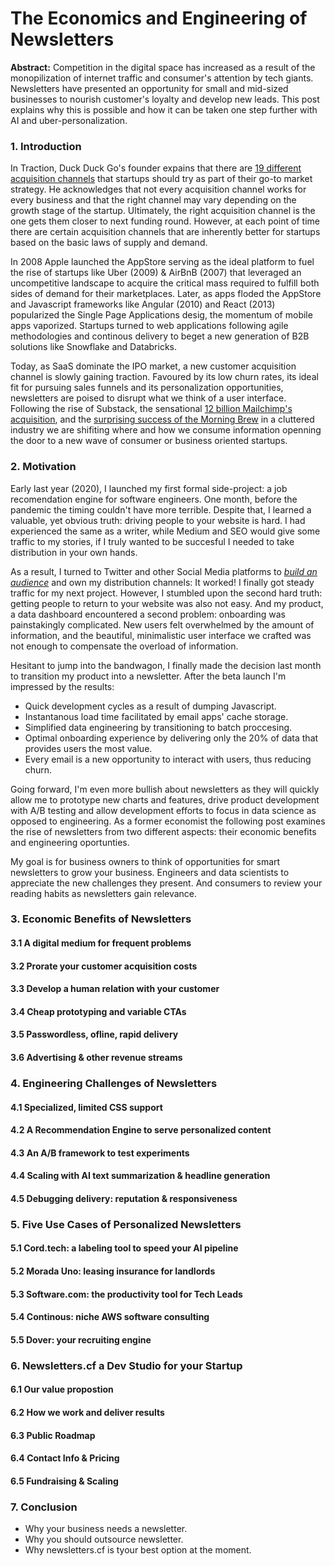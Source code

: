 # The Economics and Engineering of Newsletters

**Abstract:** Competition in the digital space has increased as a result of the monopilization of internet traffic and consumer's attention by tech giants. Newsletters have presented an opportunity for small and mid-sized businesses to nourish customer's loyalty and develop new leads. This post explains why this is possible and how it can be taken one step further with AI and uber-personalization.


### 1. Introduction

In Traction, Duck Duck Go's founder expains that there are [19 different acquisition channels](https://zapier.com/blog/acquire-customers/) that startups should try as part of their go-to market strategy. He acknowledges that not every acquisition channel works for every business and that the right channel may vary depending on the growth stage of the startup. Ultimately, the right acquisition channel is the one gets them closer to next funding round. However, at each point of time there are certain acquisition channels that are inherently better for startups based on the basic laws of supply and demand. 

In 2008 Apple launched the AppStore serving as the ideal platform to fuel the rise of startups like Uber (2009) & AirBnB (2007) that leveraged an uncompetitive landscape to acquire the critical mass required to fulfill both sides of demand for their marketplaces. Later, as apps floded the AppStore and Javascript frameworks like Angular (2010) and React (2013) popularized the Single Page Applications desig, the momentum of mobile apps vaporized. Startups turned to web applications following agile methodologies and continous delivery to beget a new generation of B2B solutions like Snowflake and Databricks.

Today, as SaaS dominate the IPO market, a new customer acquisition channel is slowly gaining traction. Favoured by its low churn rates, its ideal fit for pursuing sales funnels and its personalization opportunities, newsletters are poised to disrupt what we think of a user interface. Following the rise of Substack, the sensational [12 billion Mailchimp's acquisition](https://techcrunch.com/2021/09/14/intuits-12b-mailchimp-acquisition-is-about-expanding-its-small-business-focus/), and the [surprising success of the Morning Brew](https://www.axios.com/insider-inc-buys-majority-stake-morning-brew-e6ec0673-4354-4bc7-9feb-e0b149508c9a.html) in a cluttered industry we are shifiting where and how we consume information openning the door to a new wave of consumer or business oriented startups.


### 2. Motivation

Early last year (2020), I launched my first formal side-project: a job recomendation engine for software engineers. One month, before the pandemic the timing couldn't have more terrible. Despite that, I learned a valuable, yet obvious truth: driving people to your website is hard. I had experienced the same as a writer, while Medium and SEO would give some traffic to my stories, if I truly wanted to be succesful I needed to take distribution in your own hands.

As a result, I turned to Twitter and other Social Media platforms to *[build an audience](https://santiagoq.medium.com/dont-build-a-startup-grow-an-audience-89b810ec891c?sk=a940f4b0a9b65b063d8e55b272ec94ca)* and own my distribution channels: It worked! I finally got steady traffic for my next project. However, I stumbled upon the second hard truth: getting people to return to your website was also not easy. And my product, a data dashboard encountered a second problem: onboarding was painstakingly complicated. New users felt overwhelmed by the amount of information, and the beautiful, minimalistic user interface we crafted was not enough to compensate the overload of information. 

Hesitant to jump into the bandwagon, I finally made the decision last month to transition my product into a newsletter. After the beta launch I'm impressed by the results: 
* Quick development cycles as a result of dumping Javascript.
* Instantanous load time facilitated by email apps' cache storage.
* Simplified data engineering by transitioning to batch proccesing.
* Optimal onboarding experience by delivering only the 20% of data that provides users the most value.
* Every email is a new opportunity to interact with users, thus reducing churn.

Going forward, I'm even more bullish about newsletters as they will quickly allow me to prototype new charts and features, drive product development with A/B testing and allow development efforts to focus in data science as opposed to engineering. As a former economist the following post examines the rise of newsletters from two different aspects: their economic benefits and engineering oportunties. 

My goal is for business owners to think of opportunities for smart newsletters to grow your business. Engineers and data scientists to appreciate the new challenges they present. And consumers to review your reading habits as newsletters gain relevance.


### 3. Economic Benefits of Newsletters

#### 3.1 A digital medium for frequent problems
#### 3.2 Prorate your customer acquisition costs
#### 3.3 Develop a human relation with your customer
#### 3.4 Cheap prototyping and variable CTAs
#### 3.5 Passwordless, ofline, rapid delivery
#### 3.6 Advertising & other revenue streams


### 4. Engineering Challenges of Newsletters

#### 4.1 Specialized, limited CSS support
#### 4.2 A Recommendation Engine to serve personalized content
#### 4.3 An A/B framework to test experiments
#### 4.4 Scaling with AI text summarization & headline generation
#### 4.5 Debugging delivery: reputation & responsiveness


### 5. Five Use Cases of Personalized Newsletters

#### 5.1 Cord.tech: a labeling tool to speed your AI pipeline
#### 5.2 Morada Uno: leasing insurance for landlords
#### 5.3 Software.com: the productivity tool for Tech Leads
#### 5.4 Continous: niche AWS software consulting
#### 5.5 Dover: your recruiting engine


### 6. Newsletters.cf a Dev Studio for your Startup 

#### 6.1 Our value propostion
#### 6.2 How we work and deliver results
#### 6.3 Public Roadmap
#### 6.4 Contact Info & Pricing
#### 6.5 Fundraising & Scaling


### 7. Conclusion

* Why your business needs a newsletter.
* Why you should outsource newsletter.
* Why newsletters.cf is tyour best option at the moment.


